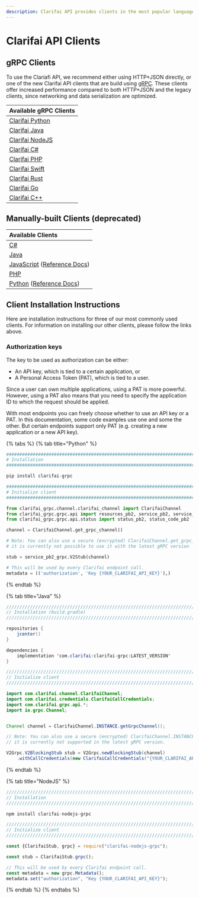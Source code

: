 ```yaml
---
description: Clarifai API provides clients in the most popular languages.
---
```


# Clarifai API Clients

## gRPC Clients

To use the Clariafi API, we recommend either using HTTP+JSON directly, or one of the new Clarifai API clients that are build using [gRPC](https://grpc.io/). These clients offer increased performance compared to both HTTP+JSON and the legacy clients, since networking and data serialization are optimized.

| Available gRPC Clients |
| :--- |
| [Clarifai Python](https://github.com/Clarifai/clarifai-python-grpc/) |
| [Clarifai Java](https://github.com/Clarifai/clarifai-java-grpc/) |
| [Clarifai NodeJS](https://github.com/Clarifai/clarifai-nodejs-grpc) |
| [Clarifai C\#](https://github.com/Clarifai/clarifai-csharp-grpc/) |
| [Clarifai PHP](https://github.com/Clarifai/clarifai-php-grpc/) |
| [Clarifai Swift](https://github.com/Clarifai/clarifai-swift-grpc) |
| [Clarifai Rust](https://github.com/Clarifai/clarifai-rust-grpc) |
| [Clarifai Go](https://github.com/Clarifai/clarifai-go-grpc) |
| [Clarifai C++](https://github.com/Clarifai/clarifai-cpp-grpc) |

## Manually-built Clients \(deprecated\)

| Available Clients |
| :--- |
| [C\#](https://github.com/Clarifai/clarifai-csharp) |
| [Java](https://github.com/Clarifai/clarifai-java) |
| [JavaScript](https://github.com/Clarifai/clarifai-javascript) \([Reference Docs](https://sdk.clarifai.com/js/latest/index.html)\) |
| [PHP](https://github.com/Clarifai/clarifai-php) |
| [Python](https://github.com/Clarifai/clarifai-python) \([Reference Docs](https://clarifai-python.readthedocs.io/en/latest/index.html)\) |

## Client Installation Instructions

Here are installation instructions for three of our most commonly used clients. For information on installing our other clients, please follow the links above.

### Authorization keys

The key to be used as authorization can be either:

* An API key, which is tied to a certain application, or
* A Personal Access Token \(PAT\), which is tied to a user.

Since a user can own multiple applications, using a PAT is more powerful. However, using a PAT also means that you need to specify the application ID to which the request should be applied.

With most endpoints you can freely choose whether to use an API key or a PAT. In this documentation, some code examples use one and some the other. But certain endpoints support only PAT \(e.g. creating a new application or a new API key\).

{% tabs %}
{% tab title="Python" %}
```python
##############################################################################
# Installation
##############################################################################

pip install clarifai-grpc

##############################################################################
# Initialize client
##############################################################################

from clarifai_grpc.channel.clarifai_channel import ClarifaiChannel
from clarifai_grpc.grpc.api import resources_pb2, service_pb2, service_pb2_grpc
from clarifai_grpc.grpc.api.status import status_pb2, status_code_pb2

channel = ClarifaiChannel.get_grpc_channel()

# Note: You can also use a secure (encrypted) ClarifaiChannel.get_grpc_channel() however
# it is currently not possible to use it with the latest gRPC version

stub = service_pb2_grpc.V2Stub(channel)

# This will be used by every Clarifai endpoint call.
metadata = (('authorization', 'Key {YOUR_CLARIFAI_API_KEY}'),)
```
{% endtab %}

{% tab title="Java" %}
```java
///////////////////////////////////////////////////////////////////////////////
// Installation (build.gradle)
///////////////////////////////////////////////////////////////////////////////

repositories {
    jcenter()
}

dependencies {
    implementation 'com.clarifai:clarifai-grpc:LATEST_VERSION'
}

///////////////////////////////////////////////////////////////////////////////
// Initialize client
///////////////////////////////////////////////////////////////////////////////

import com.clarifai.channel.ClarifaiChannel;
import com.clarifai.credentials.ClarifaiCallCredentials;
import com.clarifai.grpc.api.*;
import io.grpc.Channel;


Channel channel = ClarifaiChannel.INSTANCE.getGrpcChannel();

// Note: You can also use a secure (encrypted) ClarifaiChannel.INSTANCE.getGrpcChannel() however
// it is currently not supported in the latest gRPC version.

V2Grpc.V2BlockingStub stub = V2Grpc.newBlockingStub(channel)
    .withCallCredentials(new ClarifaiCallCredentials("{YOUR_CLARIFAI_API_KEY}"));
```
{% endtab %}

{% tab title="NodeJS" %}
```javascript
///////////////////////////////////////////////////////////////////////////////
// Installation
///////////////////////////////////////////////////////////////////////////////

npm install clarifai-nodejs-grpc

///////////////////////////////////////////////////////////////////////////////
// Initialize client
///////////////////////////////////////////////////////////////////////////////

const {ClarifaiStub, grpc} = require("clarifai-nodejs-grpc");

const stub = ClarifaiStub.grpc();

// This will be used by every Clarifai endpoint call.
const metadata = new grpc.Metadata();
metadata.set("authorization", "Key {YOUR_CLARIFAI_API_KEY}");
```
{% endtab %}
{% endtabs %}


